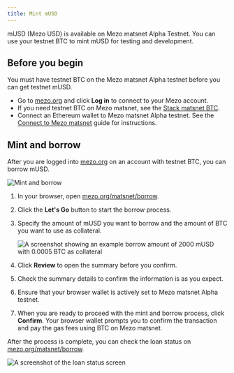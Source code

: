 ```yaml
---
title: Mint mUSD
---
```


mUSD (Mezo USD) is available on Mezo matsnet Alpha Testnet. You can use your testnet BTC to mint mUSD for testing and development.

## Before you begin

You must have testnet BTC on the Mezo matsnet Alpha testnet before you can get testnet mUSD.

- Go to [mezo.org](https://mezo.org/) and click **Log in** to connect to your Mezo account.
- If you need testnet BTC on Mezo matsnet, see the [Stack matsnet BTC](/docs/users/getting-started/mezo-matsnet-alpha-testnet/stack-matsnet-btc).
- Connect an Ethereum wallet to Mezo matsnet Alpha testnet. See the [Connect to Mezo matsnet](/docs/users/getting-started/mezo-matsnet-alpha-testnet/connect-to-mezo-matsnet#connect-your-browser-wallet) guide for instructions.

## Mint and borrow

After you are logged into [mezo.org](https://mezo.org/) on an account with testnet BTC, you can borrow mUSD.

![Mint and borrow](/docs/images/musd/musd-borrow-process.avif)

1. In your browser, open [mezo.org/matsnet/borrow](https://mezo.org/matsnet/borrow).

1. Click the **Let's Go** button to start the borrow process. 

1. Specify the amount of mUSD you want to borrow and the amount of BTC you want to use as collateral.

    ![A screenshot showing an example borrow amount of 2000 mUSD with 0.0005 BTC as collateral](/docs/images/musd/musd-borrow-amounts.avif)

1. Click **Review** to open the summary before you confirm.

1. Check the summary details to confirm the information is as you expect.

1. Ensure that your browser wallet is actively set to Mezo matsnet Alpha testnet.

1. When you are ready to proceed with the mint and borrow process, click **Confirm**. Your browser wallet prompts you to confirm the transaction and pay the gas fees using BTC on Mezo matsnet.

After the process is complete, you can check the loan status on [mezo.org/matsnet/borrow](https://mezo.org/matsnet/borrow).

![A screenshot of the loan status screen](/docs/images/musd/musd-loan-status.avif)